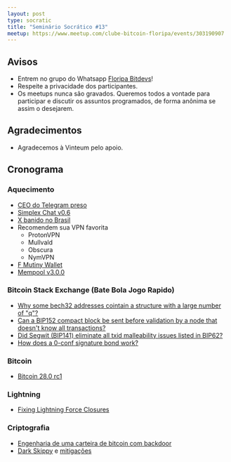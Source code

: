 ```yaml
---
layout: post
type: socratic
title: "Seminário Socrático #13"
meetup: https://www.meetup.com/clube-bitcoin-floripa/events/303190907
---
```


## Avisos

- Entrem no grupo do Whatsapp [Floripa Bitdevs](https://chat.whatsapp.com/FCQNp71ayTv4U1LNDDowXh)!
- Respeite a privacidade dos participantes.
- Os meetups nunca são gravados. Queremos todos a vontade para participar e discutir os assuntos programados, de forma anônima se assim o desejarem.

## Agradecimentos

- Agradecemos à Vinteum pelo apoio.

## Cronograma

### Aquecimento

- [CEO do Telegram preso](https://www.nobsbitcoin.com/telegram-founder-pavel-durov-charged-on-12-criminal-counts-in-france/)
- [Simplex Chat v0.6](https://www.nobsbitcoin.com/simplex-chat-v6-0/)
- [X banido no Brasil](https://www.nytimes.com/2024/08/30/world/americas/brazil-elon-musk-x-blocked.html)
- Recomendem sua VPN favorita
    - ProtonVPN
    - Mullvald
    - Obscura
    - NymVPN
- [F Mutiny Wallet](https://blog.mutinywallet.com/mutiny-wallet-is-shutting-down/)
- [Mempool v3.0.0](https://x.com/mempool/status/1828057401968533629)

### Bitcoin Stack Exchange (Bate Bola Jogo Rapido)

- [Why some bech32 addresses cointain a structure with a large number of "q"?](https://bitcoin.stackexchange.com/questions/123902/why-some-bech32-bitcoin-addresses-contain-a-structure-with-a-large-number-of-q)
- [Can a BIP152 compact block be sent before validation by a node that doesn't know all transactions?](https://bitcoin.stackexchange.com/questions/123858/can-a-bip152-compact-block-be-sent-before-validation-by-a-node-that-doesnt-know)
- [Did Segwit (BIP141) eliminate all txid malleability issues listed in BIP62?](https://bitcoin.stackexchange.com/questions/124074/did-segwit-bip141-eliminate-all-txid-malleability-issues-listed-in-bip62)
- [How does a 0-conf signature bond work?](https://bitcoin.stackexchange.com/questions/124022/how-does-a-0-conf-signature-bond-work)

### Bitcoin

- [Bitcoin 28.0 rc1](https://github.com/bitcoin-core/bitcoin-devwiki/wiki/28.0-Release-Notes-Draft)

### Lightning

* [Fixing Lightning Force Closures](https://mblack.io/posts/fixing-lightning-force-closures/)

### Criptografia

- [Engenharia de uma carteira de bitcoin com backdoor](https://www.usenix.org/system/files/woot24-scott.pdf)
- [Dark Skippy](https://darkskippy.com/) e [mitigações](https://x.com/nunchuk_io/status/1820710359780704557)
